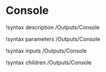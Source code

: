<!-- MOOSE Documentation Stub: Remove this when content is added. -->

# Console
!syntax description /Outputs/Console

!syntax parameters /Outputs/Console

!syntax inputs /Outputs/Console

!syntax children /Outputs/Console
